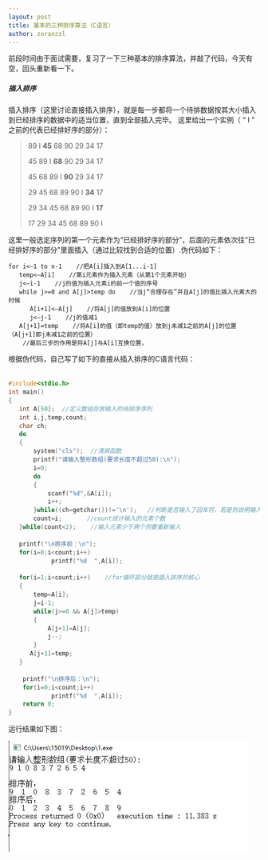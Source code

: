 ```yaml
---
layout: post
title: 基本的三种排序算法（C语言）
author: zoranzzl
---
```


前段时间由于面试需要，复习了一下三种基本的排序算法，并敲了代码，今天有空，回头重新看一下。

##### 插入排序

插入排序（这里讨论直接插入排序），就是每一步都将一个待排数据按其大小插入到已经排序的数据中的适当位置，直到全部插入完毕。 这里给出一个实例（ “ I ” 之前的代表已经排好序的部分）：

> 89 I **45** 68 90 29 34 17
> 
> 45 89 I **68** 90 29 34 17
> 
> 45 68 89 I **90** 29 34 17
> 
> 29 45 68 89 90 I **34** 17
> 
> 29 34 45 68 89 90 I **17**
> 
> 17 29 34 45 68 89 90 I

这里一般选定序列的第一个元素作为“已经排好序的部分”，后面的元素依次往“已经排好序的部分”里面插入（通过比较找到合适的位置）.伪代码如下：

```
for i<—1 to n-1    //把A[i]插入到A[1...i-1]
   temp<—A[i]    //第i元素作为插入元素（从第1个元素开始）
   j<—i-1    //j的值为插入元素i的前一个值的序号
   while j>=0 and A[j]>temp do    //当j“合理存在”并且A[j]的值比插入元素大的时候
      A[i+1]<—A[j]    //将A[j]的值放到A[i]的位置
      j<—j-1    //j的值减1
   A[j+1]=temp    //将A[i]的值（即temp的值）放到j未减1之前的A[j]的位置（A[j+1]即j未减1之前的位置）
    //最后三步的作用是将A[j]与A[i]互换位置，
```



根据伪代码，自己写了如下的直接从插入排序的C语言代码：

``` C

#include<stdio.h>
int main()
{
   int A[50];  //定义数组存放输入的待排序序列
   int i,j,temp,count;
   char ch;
   do
   {
       system("cls");  //清屏函数
       printf("请输入整形数组(要求长度不超过50):\n");
	   i=0;
	   do
       {
           scanf("%d",&A[i]);
           i++;
       }while((ch=getchar())!='\n');   //判断是否输入了回车符，若是则说明输入结束
	   count=i;       //count统计输入的元素个数
   }while(count<2);    //输入元素少于两个则要重新输入

   printf("\n排序前：\n");
   for(i=0;i<count;i++)
            printf("%d  ",A[i]);

   for(i=1;i<count;i++)    //for循环部分就是插入排序的核心
   {
       temp=A[i];
       j=i-1;
       while(j>=0 && A[j]>temp)
       {
           A[j+1]=A[j];
           j--;
       }
      A[j+1]=temp;
   }

    printf("\n排序后：\n");
	for(i=0;i<count;i++)
            printf("%d  ",A[i]);
	return 0;
}

```

运行结果如下图：

![](https://github.com/zoranzzl/zoranzzl.github.io/blob/master/_posts/images/%E6%8F%92%E5%85%A5%E6%8E%92%E5%BA%8F.JPG?raw=true)
